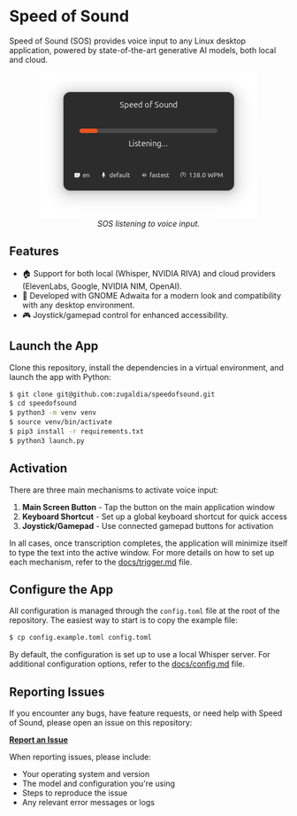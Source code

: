 # Speed of Sound

Speed of Sound (SOS) provides voice input to any Linux desktop application, powered by state-of-the-art generative AI models, both local and cloud.
<div align="center">
  <img src="assets/sos-listening.png" alt="SOL Screenshot">
  <br><em>SOS listening to voice input.</em>
</div>

## Features

- 🏠 Support for both local (Whisper, NVIDIA RIVA) and cloud providers (ElevenLabs, Google, NVIDIA NIM, OpenAI).
- 🎨 Developed with GNOME Adwaita for a modern look and compatibility with any desktop environment.
- 🎮 Joystick/gamepad control for enhanced accessibility.

## Launch the App

Clone this repository, install the dependencies in a virtual environment, and launch the app with Python:

```bash
$ git clone git@github.com:zugaldia/speedofsound.git
$ cd speedofsound
$ python3 -m venv venv
$ source venv/bin/activate
$ pip3 install -r requirements.txt
$ python3 launch.py
```

## Activation

There are three main mechanisms to activate voice input:

1. **Main Screen Button** - Tap the button on the main application window
2. **Keyboard Shortcut** - Set up a global keyboard shortcut for quick access
3. **Joystick/Gamepad** - Use connected gamepad buttons for activation

In all cases, once transcription completes, the application will minimize itself to type the text into the active window. For more details on how to set up each mechanism, refer to the [docs/trigger.md](docs/trigger.md) file.

## Configure the App

All configuration is managed through the `config.toml` file at the root of the repository. The easiest way to start is to copy the example file:

```bash
$ cp config.example.toml config.toml
```

By default, the configuration is set up to use a local Whisper server. For additional configuration options, refer to the [docs/config.md](docs/config.md) file.

## Reporting Issues

If you encounter any bugs, have feature requests, or need help with Speed of Sound, please open an issue on this repository:

**[Report an Issue](https://github.com/zugaldia/speedofsound/issues)**

When reporting issues, please include:
- Your operating system and version
- The model and configuration you're using
- Steps to reproduce the issue
- Any relevant error messages or logs

